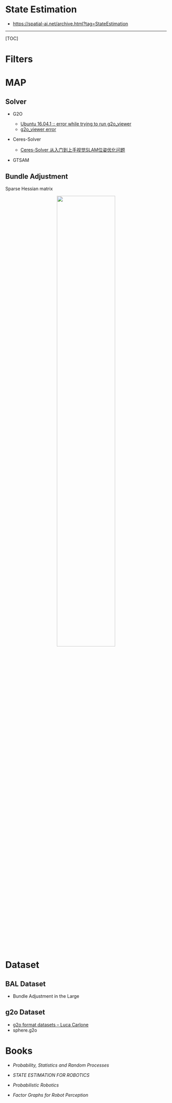 # State Estimation

* https://spatial-ai.net/archive.html?tag=StateEstimation

-----

[TOC]


# Filters

# MAP

## Solver

* G2O
  - [Ubuntu 16.04.1 :: error while trying to run g2o_viewer](https://github.com/RainerKuemmerle/g2o/issues/133#issuecomment-265894146)
  - [g2o_viewer error](https://github.com/rainerkuemmerle/g2o/issues/151#issuecomment-281599307)

* Ceres-Solver
  - [Ceres-Solver 从入门到上手视觉SLAM位姿优化问题](https://blog.csdn.net/u011178262/article/details/88774577)

* GTSAM


## Bundle Adjustment

Sparse Hessian matrix

<p align="center">
  <img src="images/mat_H.png" style="width:60%"/>
</p>


# Dataset

##  BAL Dataset

* Bundle Adjustment in the Large

##  g2o Dataset

* [g2o format datasets – Luca Carlone](https://lucacarlone.mit.edu/datasets/)
* sphere.g2o


# Books

* *Probability, Statistics and Random Processes*

* *STATE ESTIMATION FOR ROBOTICS*

* *Probabilistic Robotics*

* *Factor Graphs for Robot Perception*
